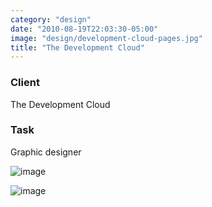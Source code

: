 ```yaml
---
category: "design"
date: "2010-08-19T22:03:30-05:00"
image: "design/development-cloud-pages.jpg"
title: "The Development Cloud"
---
```


### Client

The Development Cloud

### Task

Graphic designer

![image](design/development-cloud-stack.jpg)

![image](design/development-cloud-pages.jpg)
